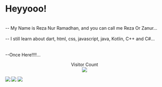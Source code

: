 <h1>Heyyooo!</h1>

<br>-- My Name is Reza Nur Ramadhan, and you can call me Reza Or Zanur...</br>
<br>-- I still learn about dart, html, css, javascript, java, Kotlin, C++ and C#...</br>
<br></br>
--Once Here!!!!...

<!-- <a href=#><img src="wallpaperflare.com_wallpaper (6).jpg"></a> -->
<p align="center">
  Visitor Count<br>
  <img src="https://profile-counter.glitch.me/RzaNrRmdhn/count.svg" />
</p>

<img align="left" src="https://github-readme-stats.vercel.app/api?username=RzaNrRmdhn&show_icons=true&count_private=true&theme=gruvbox" />
<img src="https://github-readme-stats.vercel.app/api/top-langs/?username=RzaNrRmdhn&layout=compact&count_private=true&theme=gruvbox" />
<img src="https://github-readme-stats.vercel.app/api/wakatime?username=RzaNrRmdhn&theme=gruvbox" />

